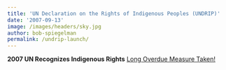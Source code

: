 ```yaml
---
title: 'UN Declaration on the Rights of Indigenous Peoples (UNDRIP)'
date: '2007-09-13'
image: /images/headers/sky.jpg
author: bob-spiegelman
permalink: /undrip-launch/
---
```

**2007 UN Recognizes Indigenous Rights** [Long Overdue Measure Taken!](https://www.un.org/press/en/2007/ga10612.doc.htm)
